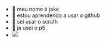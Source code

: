 - 👋 meu nome é jake
- 👀 estou aprendendo a usar o github
- 🌱 sei usar o scrath
- 💞️ ja usei o p5
- <img src="https://i.pinimg.com/originals/57/ab/90/57ab9062d336d6abf491625fc4911838.jpg">
